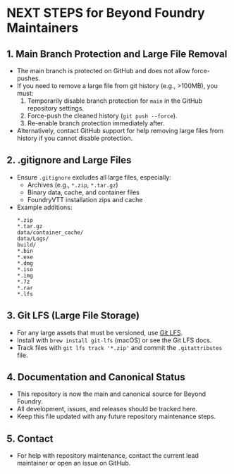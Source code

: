 # NEXT STEPS for Beyond Foundry Maintainers

## 1. Main Branch Protection and Large File Removal

- The main branch is protected on GitHub and does not allow force-pushes.
- If you need to remove a large file from git history (e.g., >100MB), you must:
  1. Temporarily disable branch protection for `main` in the GitHub repository settings.
  2. Force-push the cleaned history (`git push --force`).
  3. Re-enable branch protection immediately after.
- Alternatively, contact GitHub support for help removing large files from history if you cannot disable protection.

## 2. .gitignore and Large Files

- Ensure `.gitignore` excludes all large files, especially:
  - Archives (e.g., `*.zip`, `*.tar.gz`)
  - Binary data, cache, and container files
  - FoundryVTT installation zips and cache
- Example additions:
  ```
  *.zip
  *.tar.gz
  data/container_cache/
  data/Logs/
  build/
  *.bin
  *.exe
  *.dmg
  *.iso
  *.img
  *.7z
  *.rar
  *.lfs
  ```

## 3. Git LFS (Large File Storage)

- For any large assets that must be versioned, use [Git LFS](https://git-lfs.github.com/).
- Install with `brew install git-lfs` (macOS) or see the Git LFS docs.
- Track files with `git lfs track '*.zip'` and commit the `.gitattributes` file.

## 4. Documentation and Canonical Status

- This repository is now the main and canonical source for Beyond Foundry.
- All development, issues, and releases should be tracked here.
- Keep this file updated with any future repository maintenance steps.

## 5. Contact

- For help with repository maintenance, contact the current lead maintainer or open an issue on GitHub.
